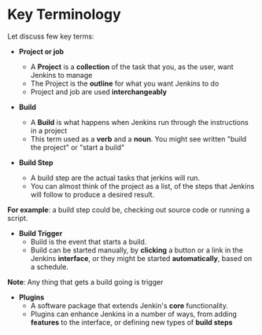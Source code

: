 # Key Terminology

Let discuss few key terms:

* **Project or job**
  * A **Project** is a **collection** of the task that you, as the user, want Jenkins to manage
  * The Project is the **outline** for what you want Jenkins to do
  * Project and job are used **interchangeably**

* **Build**
  * A **Build** is what happens when Jenkins run through the instructions in a project
  * This term used as a **verb** and a **noun**. You might see written "build the project" or "start a build"

* **Build Step**
  * A build step are the actual tasks that jerkins will run.
  * You can almost think of the project as a list, of the steps that Jenkins will follow to produce a desired result.
  
**For example**: a build step could be, checking out source code or running a script.

* **Build Trigger**
  * Build is the event that starts a build.
  * Build can be started manually, by **clicking** a button or a link in the Jenkins **interface**, or they might be started **automatically**, based on a schedule.

**Note**: Any thing that gets a build going is trigger

* **Plugins**
  * A software package that extends Jenkin's **core** functionality.
  * Plugins can enhance Jenkins in a number of ways, from adding **features** to the interface, or defining new types of **build steps**
